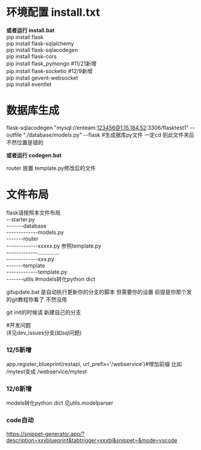 # 环境配置 install.txt 
**或者运行 install.bat**  
pip install flask  
pip install flask-sqlalchemy  
pip install flask-sqlacodegen  
pip install flask-cors  
pip install flask_pymongo #11/21新增  
pip install flask-socketio #12/9新增  
pip install gevent-websocket  
pip install eventlet  

# 数据库生成
flask-sqlacodegen "mysql://enteam:123456@1.15.184.52:3306/flasktest1"  --outfile "./database/models.py" --flask 
#生成据库py文件 一定cd 到此文件夹后 不然位置是错的

**或者运行 codegen.bat**

router 放置 template.py修改后的文件  

# 文件布局
flask请按照本文件布局  
--starter.py  
-------database  
-------------models.py  
-------router  
-------------xxxxx.py 参照template.py  
-------------..............  
-------------xxx.py  
-------template  
-------------template.py  
-------utils #models转化python dict  


gitupdate.bat 是自动执行更新你的分支的脚本 但需要你的设置 前提是你那个发的git教程你看了 不然没用

git init的时候请 新建自己的分支  

#开发问题  
详见dev_issues分支(如sql问题)  


### 12/5新增  
app.register_blueprint(restapi, url_prefix='/webservice')#增加前缀 比如 /mytest变成 /webservice/mytest
### 12/6新增  
models转化python dict 见utils.modelparser  
### code自动  
https://snippet-generator.app/?description=xxxblueprint&tabtrigger=xxxbl&snippet=&mode=vscode  
